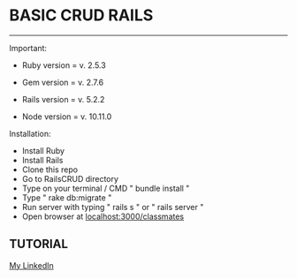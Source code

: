 # BASIC CRUD RAILS
<hr>

Important:

* Ruby version = v. 2.5.3

* Gem version = v. 2.7.6

* Rails version = v. 5.2.2

* Node version = v. 10.11.0

Installation: 

* Install Ruby
* Install Rails
* Clone this repo
* Go to RailsCRUD directory
* Type on your terminal / CMD " bundle install "
* Type " rake db:migrate "
* Run server with typing " rails s " or " rails server "
* Open browser at [localhost:3000/classmates](localhost:3000/classmates/)

## TUTORIAL
[My LinkedIn](https://www.linkedin.com/pulse/basic-crud-rails-5-pimen-vibritania/)
